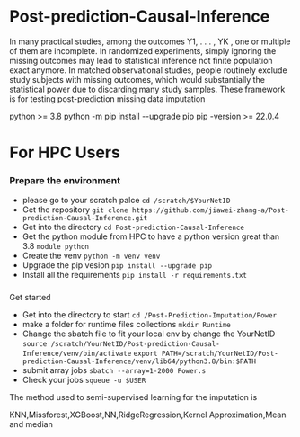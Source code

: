 # Post-prediction-Causal-Inference
In many practical studies, among the outcomes Y1, . . . , YK , one or multiple of them are
incomplete. In randomized experiments, simply ignoring the missing outcomes may lead to
statistical inference not finite population exact anymore. In matched observational studies,
people routinely exclude study subjects with missing outcomes, which would substantially
the statistical power due to discarding many study samples.
These framework is for testing post-prediction missing data imputation


python >= 3.8
python -m pip install --upgrade pip
pip -version >= 22.0.4


# For HPC Users

### Prepare the environment
- please go to your scratch palce
  `cd /scratch/$YourNetID`
- Get the repository 
  `git clone https://github.com/jiawei-zhang-a/Post-prediction-Causal-Inference.git`
- Get into the directory
 `cd Post-prediction-Causal-Inference`
 - Get the python module from HPC to have a python version great than 3.8
`module python`
 - Create the venv 
 `python -m venv venv`
 - Upgrade the pip vesion
`pip install --upgrade pip`
- Install all the requirements
  `pip install -r requirements.txt`

###
Get started
- Get into the directory to start
  `cd /Post-Prediction-Imputation/Power` 
- make a folder for runtime files collections
  `mkdir Runtime`
- Change the sbatch file to fit your local env by change the YourNetID
  `source /scratch/YourNetID/Post-prediction-Causal-Inference/venv/bin/activate`
  `export PATH=/scratch/YourNetID/Post-prediction-Causal-Inference/venv/lib64/python3.8/bin:$PATH`
- submit array jobs
  `sbatch --array=1-2000 Power.s`
- Check your jobs
 `squeue -u $USER`

The method used to semi-supervised learning for the imputation is 

KNN,Missforest,XGBoost,NN,RidgeRegression,Kernel Approximation,Mean and median
